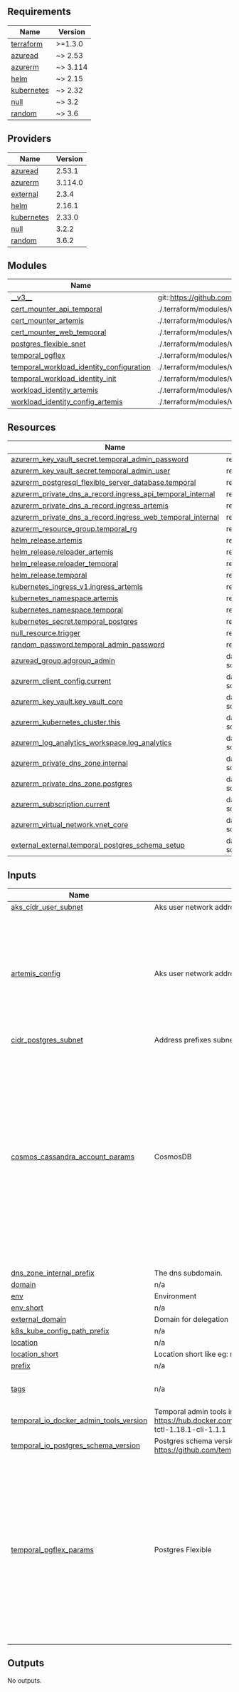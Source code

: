 <!-- markdownlint-disable -->
<!-- BEGIN_TF_DOCS -->
## Requirements

| Name | Version |
|------|---------|
| <a name="requirement_terraform"></a> [terraform](#requirement\_terraform) | >=1.3.0 |
| <a name="requirement_azuread"></a> [azuread](#requirement\_azuread) | ~> 2.53 |
| <a name="requirement_azurerm"></a> [azurerm](#requirement\_azurerm) | ~> 3.114 |
| <a name="requirement_helm"></a> [helm](#requirement\_helm) | ~> 2.15 |
| <a name="requirement_kubernetes"></a> [kubernetes](#requirement\_kubernetes) | ~> 2.32 |
| <a name="requirement_null"></a> [null](#requirement\_null) | ~> 3.2 |
| <a name="requirement_random"></a> [random](#requirement\_random) | ~> 3.6 |

## Providers

| Name | Version |
|------|---------|
| <a name="provider_azuread"></a> [azuread](#provider\_azuread) | 2.53.1 |
| <a name="provider_azurerm"></a> [azurerm](#provider\_azurerm) | 3.114.0 |
| <a name="provider_external"></a> [external](#provider\_external) | 2.3.4 |
| <a name="provider_helm"></a> [helm](#provider\_helm) | 2.16.1 |
| <a name="provider_kubernetes"></a> [kubernetes](#provider\_kubernetes) | 2.33.0 |
| <a name="provider_null"></a> [null](#provider\_null) | 3.2.2 |
| <a name="provider_random"></a> [random](#provider\_random) | 3.6.2 |

## Modules

| Name | Source | Version |
|------|--------|---------|
| <a name="module___v3__"></a> [\_\_v3\_\_](#module\_\_\_v3\_\_) | git::https://github.com/pagopa/terraform-azurerm-v3.git | 61c6484f85d6b260e9d01769ace7efc21d357a10 |
| <a name="module_cert_mounter_api_temporal"></a> [cert\_mounter\_api\_temporal](#module\_cert\_mounter\_api\_temporal) | ./.terraform/modules/__v3__/cert_mounter | n/a |
| <a name="module_cert_mounter_artemis"></a> [cert\_mounter\_artemis](#module\_cert\_mounter\_artemis) | ./.terraform/modules/__v3__/cert_mounter | n/a |
| <a name="module_cert_mounter_web_temporal"></a> [cert\_mounter\_web\_temporal](#module\_cert\_mounter\_web\_temporal) | ./.terraform/modules/__v3__/cert_mounter | n/a |
| <a name="module_postgres_flexible_snet"></a> [postgres\_flexible\_snet](#module\_postgres\_flexible\_snet) | ./.terraform/modules/__v3__/subnet | n/a |
| <a name="module_temporal_pgflex"></a> [temporal\_pgflex](#module\_temporal\_pgflex) | ./.terraform/modules/__v3__/postgres_flexible_server | n/a |
| <a name="module_temporal_workload_identity_configuration"></a> [temporal\_workload\_identity\_configuration](#module\_temporal\_workload\_identity\_configuration) | ./.terraform/modules/__v3__/kubernetes_workload_identity_configuration | n/a |
| <a name="module_temporal_workload_identity_init"></a> [temporal\_workload\_identity\_init](#module\_temporal\_workload\_identity\_init) | ./.terraform/modules/__v3__/kubernetes_workload_identity_init | n/a |
| <a name="module_workload_identity_artemis"></a> [workload\_identity\_artemis](#module\_workload\_identity\_artemis) | ./.terraform/modules/__v3__/kubernetes_workload_identity_init | n/a |
| <a name="module_workload_identity_config_artemis"></a> [workload\_identity\_config\_artemis](#module\_workload\_identity\_config\_artemis) | ./.terraform/modules/__v3__/kubernetes_workload_identity_configuration | n/a |

## Resources

| Name | Type |
|------|------|
| [azurerm_key_vault_secret.temporal_admin_password](https://registry.terraform.io/providers/hashicorp/azurerm/latest/docs/resources/key_vault_secret) | resource |
| [azurerm_key_vault_secret.temporal_admin_user](https://registry.terraform.io/providers/hashicorp/azurerm/latest/docs/resources/key_vault_secret) | resource |
| [azurerm_postgresql_flexible_server_database.temporal](https://registry.terraform.io/providers/hashicorp/azurerm/latest/docs/resources/postgresql_flexible_server_database) | resource |
| [azurerm_private_dns_a_record.ingress_api_temporal_internal](https://registry.terraform.io/providers/hashicorp/azurerm/latest/docs/resources/private_dns_a_record) | resource |
| [azurerm_private_dns_a_record.ingress_artemis](https://registry.terraform.io/providers/hashicorp/azurerm/latest/docs/resources/private_dns_a_record) | resource |
| [azurerm_private_dns_a_record.ingress_web_temporal_internal](https://registry.terraform.io/providers/hashicorp/azurerm/latest/docs/resources/private_dns_a_record) | resource |
| [azurerm_resource_group.temporal_rg](https://registry.terraform.io/providers/hashicorp/azurerm/latest/docs/resources/resource_group) | resource |
| [helm_release.artemis](https://registry.terraform.io/providers/hashicorp/helm/latest/docs/resources/release) | resource |
| [helm_release.reloader_artemis](https://registry.terraform.io/providers/hashicorp/helm/latest/docs/resources/release) | resource |
| [helm_release.reloader_temporal](https://registry.terraform.io/providers/hashicorp/helm/latest/docs/resources/release) | resource |
| [helm_release.temporal](https://registry.terraform.io/providers/hashicorp/helm/latest/docs/resources/release) | resource |
| [kubernetes_ingress_v1.ingress_artemis](https://registry.terraform.io/providers/hashicorp/kubernetes/latest/docs/resources/ingress_v1) | resource |
| [kubernetes_namespace.artemis](https://registry.terraform.io/providers/hashicorp/kubernetes/latest/docs/resources/namespace) | resource |
| [kubernetes_namespace.temporal](https://registry.terraform.io/providers/hashicorp/kubernetes/latest/docs/resources/namespace) | resource |
| [kubernetes_secret.temporal_postgres](https://registry.terraform.io/providers/hashicorp/kubernetes/latest/docs/resources/secret) | resource |
| [null_resource.trigger](https://registry.terraform.io/providers/hashicorp/null/latest/docs/resources/resource) | resource |
| [random_password.temporal_admin_password](https://registry.terraform.io/providers/hashicorp/random/latest/docs/resources/password) | resource |
| [azuread_group.adgroup_admin](https://registry.terraform.io/providers/hashicorp/azuread/latest/docs/data-sources/group) | data source |
| [azurerm_client_config.current](https://registry.terraform.io/providers/hashicorp/azurerm/latest/docs/data-sources/client_config) | data source |
| [azurerm_key_vault.key_vault_core](https://registry.terraform.io/providers/hashicorp/azurerm/latest/docs/data-sources/key_vault) | data source |
| [azurerm_kubernetes_cluster.this](https://registry.terraform.io/providers/hashicorp/azurerm/latest/docs/data-sources/kubernetes_cluster) | data source |
| [azurerm_log_analytics_workspace.log_analytics](https://registry.terraform.io/providers/hashicorp/azurerm/latest/docs/data-sources/log_analytics_workspace) | data source |
| [azurerm_private_dns_zone.internal](https://registry.terraform.io/providers/hashicorp/azurerm/latest/docs/data-sources/private_dns_zone) | data source |
| [azurerm_private_dns_zone.postgres](https://registry.terraform.io/providers/hashicorp/azurerm/latest/docs/data-sources/private_dns_zone) | data source |
| [azurerm_subscription.current](https://registry.terraform.io/providers/hashicorp/azurerm/latest/docs/data-sources/subscription) | data source |
| [azurerm_virtual_network.vnet_core](https://registry.terraform.io/providers/hashicorp/azurerm/latest/docs/data-sources/virtual_network) | data source |
| [external_external.temporal_postgres_schema_setup](https://registry.terraform.io/providers/hashicorp/external/latest/docs/data-sources/external) | data source |

## Inputs

| Name | Description | Type | Default | Required |
|------|-------------|------|---------|:--------:|
| <a name="input_aks_cidr_user_subnet"></a> [aks\_cidr\_user\_subnet](#input\_aks\_cidr\_user\_subnet) | Aks user network address space. | `list(string)` | n/a | yes |
| <a name="input_artemis_config"></a> [artemis\_config](#input\_artemis\_config) | Aks user network address space. | <pre>object({<br/>    chart_version              = string<br/>    image_repository           = string<br/>    image_tag                  = string<br/>    replica_count              = number<br/>    high_availability          = bool<br/>    persistence                = bool<br/>    storage_class              = string<br/>    access_mode                = string<br/>    storage_size               = string<br/>    management_console_enabled = bool<br/>  })</pre> | n/a | yes |
| <a name="input_cidr_postgres_subnet"></a> [cidr\_postgres\_subnet](#input\_cidr\_postgres\_subnet) | Address prefixes subnet postgres | `list(string)` | `null` | no |
| <a name="input_cosmos_cassandra_account_params"></a> [cosmos\_cassandra\_account\_params](#input\_cosmos\_cassandra\_account\_params) | CosmosDB | <pre>object({<br/>    enabled      = bool<br/>    capabilities = list(string)<br/>    offer_type   = string<br/>    consistency_policy = object({<br/>      consistency_level       = string<br/>      max_interval_in_seconds = number<br/>      max_staleness_prefix    = number<br/>    })<br/>    main_geo_location_zone_redundant = bool<br/>    enable_free_tier                 = bool<br/>    additional_geo_locations = list(object({<br/>      location          = string<br/>      failover_priority = number<br/>      zone_redundant    = bool<br/>    }))<br/>    private_endpoint_enabled          = bool<br/>    public_network_access_enabled     = bool<br/>    is_virtual_network_filter_enabled = bool<br/>    backup_continuous_enabled         = bool<br/>  })</pre> | n/a | yes |
| <a name="input_dns_zone_internal_prefix"></a> [dns\_zone\_internal\_prefix](#input\_dns\_zone\_internal\_prefix) | The dns subdomain. | `string` | `null` | no |
| <a name="input_domain"></a> [domain](#input\_domain) | n/a | `string` | n/a | yes |
| <a name="input_env"></a> [env](#input\_env) | Environment | `string` | n/a | yes |
| <a name="input_env_short"></a> [env\_short](#input\_env\_short) | n/a | `string` | n/a | yes |
| <a name="input_external_domain"></a> [external\_domain](#input\_external\_domain) | Domain for delegation | `string` | n/a | yes |
| <a name="input_k8s_kube_config_path_prefix"></a> [k8s\_kube\_config\_path\_prefix](#input\_k8s\_kube\_config\_path\_prefix) | n/a | `string` | `"~/.kube"` | no |
| <a name="input_location"></a> [location](#input\_location) | n/a | `string` | n/a | yes |
| <a name="input_location_short"></a> [location\_short](#input\_location\_short) | Location short like eg: neu, weu.. | `string` | n/a | yes |
| <a name="input_prefix"></a> [prefix](#input\_prefix) | n/a | `string` | n/a | yes |
| <a name="input_tags"></a> [tags](#input\_tags) | n/a | `map(any)` | <pre>{<br/>  "CreatedBy": "Terraform"<br/>}</pre> | no |
| <a name="input_temporal_io_docker_admin_tools_version"></a> [temporal\_io\_docker\_admin\_tools\_version](#input\_temporal\_io\_docker\_admin\_tools\_version) | Temporal admin tools image name & version. You can find it on https://hub.docker.com/r/temporalio/admin-tools/tags. E.g. temporalio/admin-tools:1.25.2-tctl-1.18.1-cli-1.1.1 | `string` | n/a | yes |
| <a name="input_temporal_io_postgres_schema_version"></a> [temporal\_io\_postgres\_schema\_version](#input\_temporal\_io\_postgres\_schema\_version) | Postgres schema version. The schema version can be found here https://github.com/temporalio/temporal/tree/main/schema/postgresql/v12/temporal/versioned | `string` | n/a | yes |
| <a name="input_temporal_pgflex_params"></a> [temporal\_pgflex\_params](#input\_temporal\_pgflex\_params) | Postgres Flexible | <pre>object({<br/>    enabled                                = bool<br/>    sku_name                               = string<br/>    db_version                             = string<br/>    storage_mb                             = string<br/>    zone                                   = number<br/>    standby_zone                           = optional(number, 1)<br/>    backup_retention_days                  = number<br/>    geo_redundant_backup_enabled           = bool<br/>    create_mode                            = string<br/>    pgres_flex_private_endpoint_enabled    = bool<br/>    pgres_flex_ha_enabled                  = bool<br/>    pgres_flex_pgbouncer_enabled           = bool<br/>    pgres_flex_diagnostic_settings_enabled = bool<br/>    max_connections                        = number<br/>    pgbouncer_min_pool_size                = number<br/>    pgbouncer_default_pool_size            = number<br/>  })</pre> | n/a | yes |

## Outputs

No outputs.
<!-- END_TF_DOCS -->
